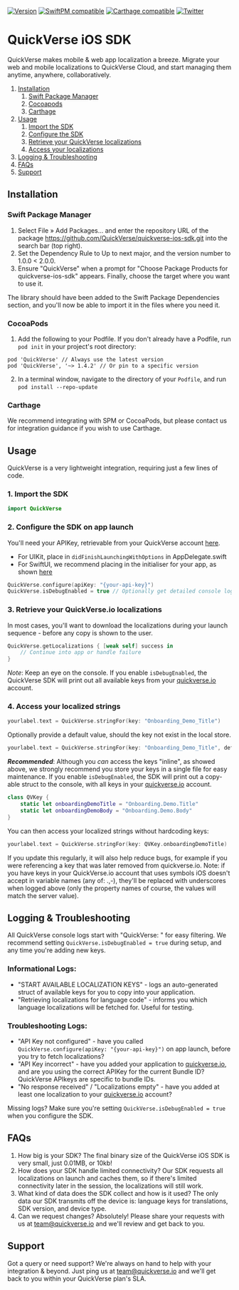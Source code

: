 [![Version](https://img.shields.io/static/v1?label=pod&message=1.4.2&color=blue&style=flat)](#cocoapods)
[![SwiftPM compatible](https://img.shields.io/badge/SwiftPM-compatible-success.svg?style=flat)](#Swift-Package-Manager)
[![Carthage compatible](https://img.shields.io/badge/Carthage-compatible-success.svg?style=flat)](#carthage)
[![Twitter](https://img.shields.io/twitter/follow/quickverse_io?style=social)](https://twitter.com/quickverse_io)

# QuickVerse iOS SDK

QuickVerse makes mobile & web app localization a breeze. Migrate your web and mobile localizations to QuickVerse Cloud, and start managing them anytime, anywhere, collaboratively.

1. [Installation](#installation)
    1. [Swift Package Manager](#swift-package-manager) 
    2. [Cocoapods](#cocoapods)
    3. [Carthage](#carthage)
2. [Usage](#usage)
    1. [Import the SDK](#1-import-the-sdk)
    2. [Configure the SDK](#2-configure-the-sdk-on-app-launch)
    3. [Retrieve your QuickVerse localizations](#3-retrieve-your-quickverseio-localizations)
    4. [Access your localizations](#4-access-your-localized-strings)
3. [Logging & Troubleshooting](#logging--troubleshooting)
5. [FAQs](#faqs)
6. [Support](#support)

## Installation

### Swift Package Manager

1. Select File » Add Packages... and enter the repository URL of the package https://github.com/QuickVerse/quickverse-ios-sdk.git into the search bar (top right).
2. Set the Dependency Rule to Up to next major, and the version number to 1.0.0 < 2.0.0.
3. Ensure "QuickVerse" when a prompt for "Choose Package Products for quickverse-ios-sdk" appears. Finally, choose the target where you want to use it.

The library should have been added to the Swift Package Dependencies section, and you'll now be able to import it in the files where you need it.

### CocoaPods

1. Add the following to your Podfile. If you don't already have a Podfile, run `pod init` in your project's root directory:

```
pod 'QuickVerse' // Always use the latest version
pod 'QuickVerse', '~> 1.4.2' // Or pin to a specific version
```
2. In a terminal window, navigate to the directory of your `Podfile`, and run `pod install --repo-update`

### Carthage

We recommend integrating with SPM or CocoaPods, but please contact us for integration guidance if you wish to use Carthage.

## Usage

QuickVerse is a very lightweight integration, requiring just a few lines of code.

### 1. Import the SDK

```swift
import QuickVerse
```

### 2. Configure the SDK on app launch

You'll need your APIKey, retrievable from your QuickVerse account [here](https://quickverse.io/project/default/applications).

- For UIKit, place in `didFinishLaunchingWithOptions` in AppDelegate.swift
- For SwiftUI, we recommend placing in the initialiser for your app, as shown [here](https://stackoverflow.com/a/62562934)
```swift
QuickVerse.configure(apiKey: "{your-api-key}")
QuickVerse.isDebugEnabled = true // Optionally get detailed console logs
```

### 3. Retrieve your QuickVerse.io localizations

In most cases, you'll want to download the localizations during your launch sequence - before any copy is shown to the user.
```swift
QuickVerse.getLocalizations { [weak self] success in
    // Continue into app or handle failure
}
```
_Note_: Keep an eye on the console. If you enable `isDebugEnabled`, the QuickVerse SDK will print out all available keys from your [quickverse.io](https://quickverse.io/project/default/localisations) account.

### 4. Access your localized strings

```swift
yourlabel.text = QuickVerse.stringFor(key: "Onboarding_Demo_Title")
```

Optionally provide a default value, should the key not exist in the local store.
```swift
yourlabel.text = QuickVerse.stringFor(key: "Onboarding_Demo_Title", defaultValue: "Welcome to QuickVerse")
```

**_Recommended_**: Although you _can_ access the keys "inline", as showed above, we strongly recommend you store your keys in a single file for easy maintenance.
If you enable `isDebugEnabled`, the SDK will print out a copy-able struct to the console, with all keys in your [quickverse.io](https://quickverse.io/project/default/localisations) account.
```swift
class QVKey {
    static let onboardingDemoTitle = "Onboarding.Demo.Title"
    static let onboardingDemoBody = "Onboarding.Demo.Body"
}
```
You can then access your localized strings without hardcoding keys:
```swift
yourlabel.text = QuickVerse.stringFor(key: QVKey.onboardingDemoTitle)
```
If you update this regularly, it will also help reduce bugs, for example if you were referencing a key that was later removed from quickverse.io.
Note: if you have keys in your QuickVerse.io account that uses symbols iOS doesn't accept in variable names (any of: .,-), they'll be replaced with underscores when logged above (only the property names of course, the values will match the server value). 

## Logging & Troubleshooting

All QuickVerse console logs start with "QuickVerse: " for easy filtering. We recommend setting `QuickVerse.isDebugEnabled = true` during setup, and any time you're adding new keys.

### Informational Logs:
- "START AVAILABLE LOCALIZATION KEYS" - logs an auto-generated struct of available keys for you to copy into your application.
- "Retrieving localizations for language code" - informs you which language localizations will be fetched for. Useful for testing.

### Troubleshooting Logs:
- "API Key not configured" - have you called `QuickVerse.configure(apiKey: "{your-api-key}")` on app launch, before you try to fetch localizations?
- "API Key incorrect" - have you added your application to [quickverse.io](https://quickverse.io/project/default/applications), and are you using the correct APIKey for the current Bundle ID? QuickVerse APIkeys are specific to bundle IDs.
- "No response received" / "Localizations empty" - have you added at least one localization to your [quickverse.io](https://quickverse.io/project/default/localisations) account?

Missing logs? Make sure you're setting `QuickVerse.isDebugEnabled = true` when you configure the SDK.

## FAQs

1. How big is your SDK? The final binary size of the QuickVerse iOS SDK is very small, just 0.01MB, or 10kb!
2. How does your SDK handle limited connectivity? Our SDK requests all localizations on launch and caches them, so if there's limited connectivity later in the session, the localizations will still work.
3. What kind of data does the SDK collect and how is it used? The only data our SDK transmits off the device is: language keys for translations, SDK version, and device type.
4. Can we request changes? Absolutely! Please share your requests with us at team@quickverse.io and we'll review and get back to you.

## Support

Got a query or need support? We're always on hand to help with your integration & beyond. Just ping us at team@quickverse.io and we'll get back to you within your QuickVerse plan's SLA.
